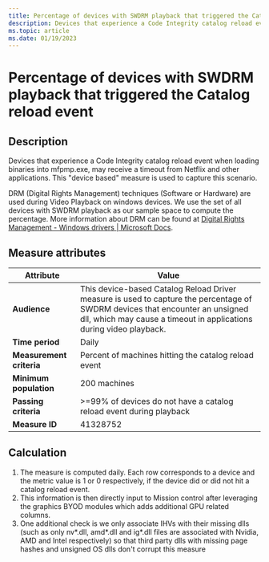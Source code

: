 ```yaml
---
title: Percentage of devices with SWDRM playback that triggered the Catalog reload event
description: Devices that experience a Code Integrity catalog reload event when loading binaries into mfpmp.exe, may receive a timeout from Netflix and other applications. This "device based" measure is used to capture this scenario.
ms.topic: article
ms.date: 01/19/2023
---
```


#  Percentage of devices with SWDRM playback that triggered the Catalog reload event

## Description

Devices that experience a Code Integrity catalog reload event when loading binaries into mfpmp.exe, may receive a timeout from Netflix and other applications. This "device based" measure is used to capture this scenario.

DRM (Digital Rights Management) techniques (Software or Hardware) are used during Video Playback on windows devices. We use the set of all devices with SWDRM playback as our sample space to compute the percentage. More information about DRM can be found at [Digital Rights Management - Windows drivers | Microsoft Docs](../audio/digital-rights-management.md).

## Measure attributes

| Attribute | Value |
|--|--|
| **Audience** | This device-based Catalog Reload Driver measure is used to capture the percentage of SWDRM devices that encounter an unsigned dll, which may cause a timeout in applications during video playback. |
| **Time period** | Daily |
| **Measurement criteria** | Percent of machines hitting the catalog reload event |
| **Minimum population** | 200 machines |
| **Passing criteria** | >=99% of devices do not have a catalog reload event during playback|
| **Measure ID** | 41328752 |

## Calculation

1. The measure is computed daily. Each row corresponds to a device and the metric value is 1 or 0 respectively, if the device did or did not hit a catalog reload event.
2. This information is then directly input to Mission control after leveraging the graphics BYOD modules which adds additional GPU related columns.
3. One additional check is we only associate IHVs with their missing dlls (such as only nv*.dll, amd*.dll and ig*.dll files are associated with Nvidia, AMD and Intel respectively) so that third party dlls with missing page hashes and unsigned OS dlls don't corrupt this measure
